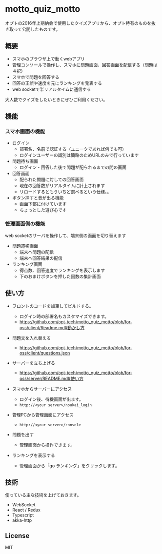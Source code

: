 # motto_quiz_motto

オプトの2016年上期納会で使用したクイズアプリから、オプト特有のものを抜き取って公開したものです。

## 概要

- スマホのブラウザ上で動くwebアプリ
- 管理コンソールで操作し、スマホに問題画面、回答画面を配信する（問題は４択）
- スマホで問題を回答する
- 回答の正誤や速度を元にランキングを発表する
- web socketで半リアルタイムに通信する

大人数でクイズをしたいときにぜひご利用ください。

## 機能

### スマホ画面の機能

- ログイン
  - 部署名、名前で認証する（ユニークであれば何でも可）
  - ログインユーザーの識別は簡略のためURLのみで行っています
- 問題待ち画面
  - ログイン・回答した後で問題が配られるまでの間の画面
- 回答画面
  - 配られた問題に対しての回答画面
  - 現在の回答数がリアルタイムに計上されます
  - リロードするともういちど選べるという仕様。。
- ボタン押すと音が出る機能
  - 画面下部に付けています
  - ちょっとした遊び心です


### 管理画面側の機能

web socketのサーバを操作して、端末側の画面を切り替えます

- 問題遷移画面
  - 端末へ問題の配信
  - 端末へ回答結果の配信
- ランキング画面
  - 得点数、回答速度でランキングを表示します
  - 下のおまけボタンを押した回数の集計画面

## 使い方

- フロントのコードを加筆してビルドする。
  - ログイン時の部署名もカスタマイズできます。
  - https://github.com/opt-tech/motto_quiz_motto/blob/for-oss/client/Readme.md#動かし方

- 問題文を入れ替える
  - https://github.com/opt-tech/motto_quiz_motto/blob/for-oss/client/questions.json

- サーバーを立ち上げる
  - https://github.com/opt-tech/motto_quiz_motto/blob/for-oss/server/README.md#使い方

- スマホからサーバーにアクセス
  - ログイン後、待機画面が出ます。
  - `http://<your server>/noukai_login`

- 管理PCから管理画面にアクセス
  - `http://<your server>/console`

- 問題を出す
  - 管理画面から操作できます。

- ランキングを表示する
  - 管理画面から「go ランキング」をクリックします。

## 技術

使っている主な技術を上げておきます。

- WebSocket
- React / Redux
- Typescript
- akka-http

## License

MIT
